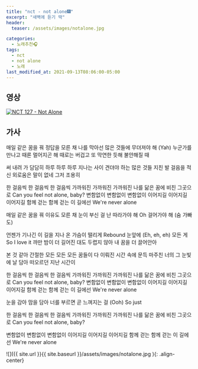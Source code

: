 ```yaml
---
title: "nct - not alone🎆"
excerpt: "새벽에 듣기 딱"
header:
  teaser: /assets/images/notalone.jpg

categories:
  - 노래추천🎧
tags:
  - nct
  - not alone
  - 노래
last_modified_at: 2021-09-13T08:06:00-05:00
---
```


## 영상

[![NCT 127 - Not Alone](http://img.youtube.com/vi/pjZ-LRso8hU/0.jpg)](https://www.youtube.com/watch?v=pjZ-LRso8hU)

## 가사

매일 같은 꿈을 꿔 정답을 모른 채
나를 막아선 많은 것들에
무뎌져야 해
(Yah) 누군가를 만나고 때론 멀어지곤 해
때로는 버겁고 또 막연한 듯해
불안해질 때

써 내려 가 담담히 하루 하루 하루
지나는 사이 견뎌야 하는 많은 것들
지친 발 걸음을 적신 외로움은 말이 없네
그저 조용히

한 걸음씩 한 걸음씩 한 걸음씩
가까워진 가까워진 가까워진
나를 닮은 꿈에 비친 그곳으로
Can you feel not alone, baby?
변함없이 변함없이 변함없이
이어지길 이어지길 이어지길
함께 걷는 함께 걷는 이 길에선
We're never alone

매일 같은 꿈을 꿔 이유도 모른 채
눈이 부신 걸 난 따라가야 해
Oh 걸어가야 해 (숨 가빠도)

언젠가 기나긴 이 길을 지나
온 가슴이 떨리게 Rebound 눈앞에 (Eh, eh, eh)
모든 게 So I love it 까만 밤이
더 길어진 대도 두렵지 않아
내 꿈을 더 끌어안아

본 것 같아 간절한 모든 모든 모든
꿈들이 다 이뤄진 시간 속에 문득
마주친 너의 그 눈빛에 날 담아 떠오르던
지난 시간이

한 걸음씩 한 걸음씩 한 걸음씩
가까워진 가까워진 가까워진
나를 닮은 꿈에 비친 그곳으로
Can you feel not alone, baby?
변함없이 변함없이 변함없이
이어지길 이어지길 이어지길
함께 걷는 함께 걷는 이 길에선
We're never alone

눈을 감아 맘을 담아
너를 부르면 곧 느껴지는 걸 (Ooh)
So just

한 걸음씩 한 걸음씩 한 걸음씩
가까워진 가까워진 가까워진
나를 닮은 꿈에 비친 그곳으로
Can you feel not alone, baby?

변함없이 변함없이 변함없이
이어지길 이어지길 이어지길
함께 걷는 함께 걷는 이 길에선
We're never alone

![]({{ site.url }}{{ site.baseurl }}/assets/images/notalone.jpg ){: .align-center}
